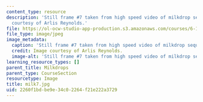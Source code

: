 ```yaml
---
content_type: resource
description: 'Still frame #7 taken from high speed video of milkdrop sequence. Image
  courtesy of Arlis Reynolds.'
file: https://ol-ocw-studio-app-production.s3.amazonaws.com/courses/6-163-strobe-project-laboratory-fall-2005/2260f1bdbe9e34c02264f21e222a3729_milk7.jpg
file_type: image/jpeg
image_metadata:
  caption: 'Still frame #7 taken from high speed video of milkdrop sequence.'
  credit: Image courtesy of Arlis Reynolds.
  image-alt: 'Still frame #7 taken from high speed video of milkdrop sequence.'
learning_resource_types: []
parent_title: Milkdrops
parent_type: CourseSection
resourcetype: Image
title: milk7.jpg
uid: 2260f1bd-be9e-34c0-2264-f21e222a3729
---
```

